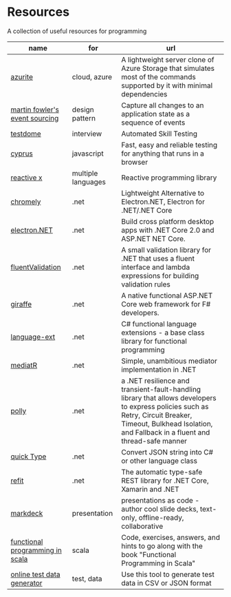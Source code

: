# Resources

A collection of useful resources for programming

| name | for | url |
| ---- | --- | --- |
| [azurite](https://github.com/azure/azurite) | cloud, azure | A lightweight server clone of Azure Storage that simulates most of the commands supported by it with minimal dependencies |
| [martin fowler's event sourcing](https://martinfowler.com/eaaDev/EventSourcing.html) | design pattern | Capture all changes to an application state as a sequence of events |
| [testdome](https://www.testdome.com) | interview | Automated Skill Testing |
| [cyprus](https://www.cypress.io/) | javascript | Fast, easy and reliable testing for anything that runs in a browser |
| [reactive x](http://reactivex.io/) | multiple languages | Reactive programming library | 
| [chromely](https://github.com/mattkol/Chromely) | .net | Lightweight Alternative to Electron.NET, Electron for .NET/.NET Core |
| [electron.NET](https://github.com/ElectronNET/Electron.NET) | .net | Build cross platform desktop apps with .NET Core 2.0 and ASP.NET NET Core. |
| [fluentValidation](https://github.com/JeremySkinner/FluentValidation) | .net | A small validation library for .NET that uses a fluent interface and lambda expressions for building validation rules |
| [giraffe](https://github.com/giraffe-fsharp/Giraffe) | .net | A native functional ASP.NET Core web framework for F# developers. |
| [language-ext](https://github.com/louthy/language-ext) | .net | C# functional language extensions - a base class library for functional programming |
| [mediatR](https://github.com/jbogard/MediatR) | .net | Simple, unambitious mediator implementation in .NET |
| [polly](https://github.com/App-vNext/Polly) | .net | a .NET resilience and transient-fault-handling library that allows developers to express policies such as Retry, Circuit Breaker, Timeout, Bulkhead Isolation, and Fallback in a fluent and thread-safe manner |
| [quick Type](https://app.quicktype.io) | .net | Convert JSON string into C# or other language class |
| [refit](https://github.com/paulcbetts/refit) | .net | The automatic type-safe REST library for .NET Core, Xamarin and .NET |
| [markdeck](https://github.com/arnehilmann/markdeck) | presentation | presentations as code - author cool slide decks, text-only, offline-ready, collaborative |
| [functional programming in scala](https://github.com/fpinscala/fpinscala) | scala | Code, exercises, answers, and hints to go along with the book "Functional Programming in Scala" |
| [online test data generator](http://convertcsv.com/generate-test-data.htm) | test, data | Use this tool to generate test data in CSV or JSON format |
